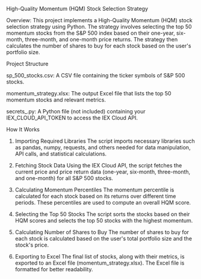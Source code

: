 High-Quality Momentum (HQM) Stock Selection Strategy

Overview:
This project implements a High-Quality Momentum (HQM) stock selection strategy using Python. The strategy involves selecting the top 50 momentum stocks from the S&P 500 index based on their one-year, six-month, three-month, and one-month price returns. The strategy then calculates the number of shares to buy for each stock based on the user's portfolio size.

Project Structure

sp_500_stocks.csv: A CSV file containing the ticker symbols of S&P 500 stocks.

momentum_strategy.xlsx: The output Excel file that lists the top 50 momentum stocks and relevant metrics.

secrets_.py: A Python file (not included) containing your IEX_CLOUD_API_TOKEN to access the IEX Cloud API.

How It Works
1. Importing Required Libraries
The script imports necessary libraries such as pandas, numpy, requests, and others needed for data manipulation, API calls, and statistical calculations.

2. Fetching Stock Data
Using the IEX Cloud API, the script fetches the current price and price return data (one-year, six-month, three-month, and one-month) for all S&P 500 stocks.

3. Calculating Momentum Percentiles
The momentum percentile is calculated for each stock based on its returns over different time periods. These percentiles are used to compute an overall HQM score.

4. Selecting the Top 50 Stocks
The script sorts the stocks based on their HQM scores and selects the top 50 stocks with the highest momentum.

5. Calculating Number of Shares to Buy
The number of shares to buy for each stock is calculated based on the user's total portfolio size and the stock's price.

6. Exporting to Excel
The final list of stocks, along with their metrics, is exported to an Excel file (momentum_strategy.xlsx). The Excel file is formatted for better readability.
